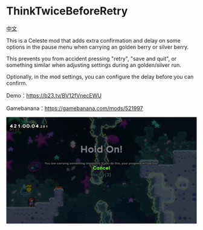 # ThinkTwiceBeforeRetry
[中文](README.md)

This is a Celeste mod that adds extra confirmation and delay on some options in the pause menu when carrying an golden berry or silver berry.

This prevents you from accident pressing "retry", "save and quit", or something similar when adjusting settings during an golden/silver run.

Optionally, in the mod settings, you can configure the delay before you can confirm.

Demo：https://b23.tv/BV12fVnecEWU

Gamebanana：https://gamebanana.com/mods/521997

![demo](demo_en.png)